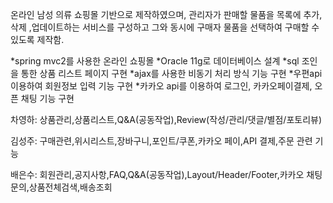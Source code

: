 온라인 남성 의류 쇼핑몰 기반으로 제작하였으며,
관리자가 판매할 물품을 목록에 추가, 삭제 ,업데이트하는 서비스를 구성하고 그와 동시에 구매자 물품을 선택하여 구매할 수 있도록 제작함. 

*spring mvc2를 사용한 온라인 쇼핑몰
*Oracle 11g로 데이터베이스 설계
*sql 조인을 통한 상품 리스트 페이지 구현
*ajax를 사용한 비동기 처리 방식 기능 구현
*우편api 이용하여 회원정보 입력 기능 구현
*카카오 api를 이용하여 로그인, 카카오페이결제, 오픈 채팅 기능 구현


 차영하:
  상품관리,상품리스트,Q&A(공동작업),Review(작성/관리/댓글/별점/포토리뷰)
 
 김성주:
  구매관련,위시리스트,장바구니,포인트/쿠폰,카카오 페이,API 결제,주문 관련 기능

 배은수:
  회원관리,공지사항,FAQ,Q&A(공동작업),Layout/Header/Footer,카카오 채팅문의,상품전체검색,배송조회 


  
 

  
  
  
  
 

